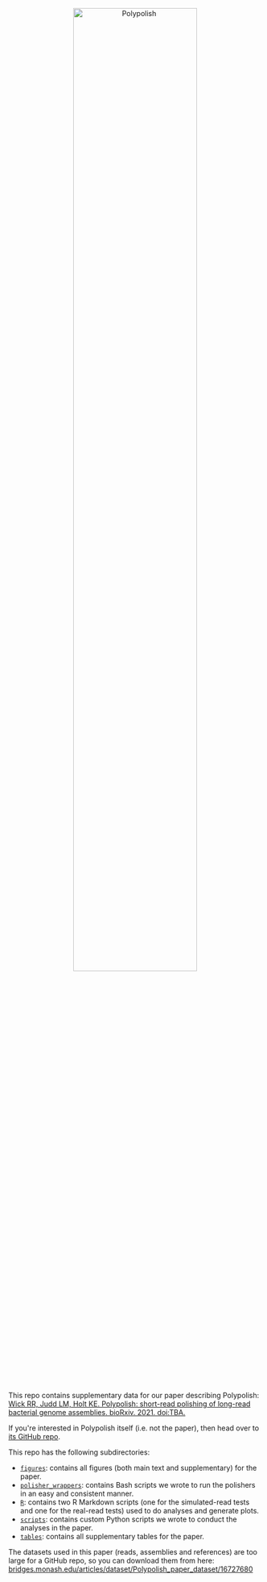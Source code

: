 <p align="center"><img src="https://github.com/rrwick/Polypolish/blob/main/images/logo_transparent.png" alt="Polypolish" width="70%"></p>

This repo contains supplementary data for our paper describing Polypolish: [Wick RR, Judd LM, Holt KE. Polypolish: short-read polishing of long-read bacterial genome assemblies. bioRxiv. 2021. doi:TBA.](https://www.biorxiv.org/content/TBA)

If you're interested in Polypolish itself (i.e. not the paper), then head over to [its GitHub repo](https://github.com/rrwick/Polypolish).

This repo has the following subdirectories:
* [`figures`](figures): contains all figures (both main text and supplementary) for the paper.
* [`polisher_wrappers`](polisher_wrappers): contains Bash scripts we wrote to run the polishers in an easy and consistent manner.
* [`R`](R): contains two R Markdown scripts (one for the simulated-read tests and one for the real-read tests) used to do analyses and generate plots.
* [`scripts`](scripts): contains custom Python scripts we wrote to conduct the analyses in the paper.
* [`tables`](figures): contains all supplementary tables for the paper.

The datasets used in this paper (reads, assemblies and references) are too large for a GitHub repo, so you can download them from here: [bridges.monash.edu/articles/dataset/Polypolish_paper_dataset/16727680](https://bridges.monash.edu/articles/dataset/Polypolish_paper_dataset/16727680)
